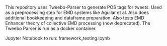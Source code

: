 This repository uses Tweebo-Parser to generate POS tags for tweets. Used as a preprocessing step for EMD systems like Aguilar et al.
Also does additional bookkeeping and dataframe preparation.
Also tests EMD Enhancer theory of collective EMD processing (now deprecated).
The Tweebo Parser is run as a docker container.

Jupyter Notebook to run: framework_testing.ipynb